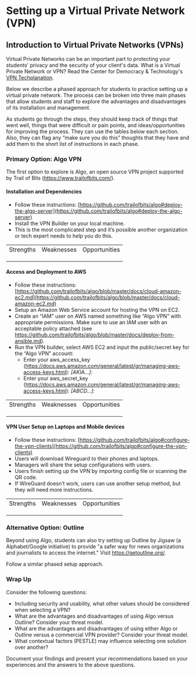 # **Setting up a Virtual Private Network (VPN)**

## Introduction to Virtual Private Networks (VPNs)

Virtual Private Networks can be an important part to protecting your students' privacy and the security of your client's data. What is a Virtual Private Network or VPN? Read the Center for Democracy & Technology's [VPN Techplanation](https://cdt.org/insights/techsplanations-part-5-virtual-private-networks/).

Below we describe a phased approach for students to practice setting up a virtual private network. The process can be broken into three main phases that allow students and staff to explore the advantages and disadvantages of its installation and management.

As students go through the steps, they should keep track of things that went well, things that were difficult or pain points, and ideas/opportunities for improving the process. They can use the tables below each section. Also, they can flag any “make sure you do this” thoughts that they have and add them to the short list of instructions in each phase.

### Primary Option: Algo VPN

The first option to explore is Algo, an open source VPN project supported by Trail of Bits (https://www.trailofbits.com/).

#### Installation and Dependencies

* Follow these instructions: [https://github.com/trailofbits/algo#deploy-the-algo-server](https://github.com/trailofbits/algo#deploy-the-algo-server)
* Install the VPN Builder on your local machine.
* This is the most complicated step and it’s possible another organization or tech expert needs to help you do this.

<table>
  <tr>
   <td>Strengths 
   </td>
   <td>Weaknesses
   </td>
   <td>Opportunities
   </td>
  </tr>
  <tr>
   <td>
   </td>
   <td>
   </td>
   <td>
   </td>
  </tr>
  <tr>
   <td>
   </td>
   <td>
   </td>
   <td>
   </td>
  </tr>
    <tr>
   <td>
   </td>
   <td>
   </td>
   <td>
   </td>
  </tr>
</table>


#### Access and Deployment to AWS

* Follow these instructions: [https://github.com/trailofbits/algo/blob/master/docs/cloud-amazon-ec2.md](https://github.com/trailofbits/algo/blob/master/docs/cloud-amazon-ec2.md)
* Setup an Amazon Web Service account for hosting the VPN on EC2.
* Create an “IAM” user on AWS named something like “Algo VPN” with appropriate permissions. Make sure to use an IAM user with an acceptable policy attached (see https://github.com/trailofbits/algo/blob/master/docs/deploy-from-ansible.md).
* Run the VPN builder, select AWS EC2 and input the public/secret key for the “Algo VPN” account: 
  * Enter your aws_access_key (https://docs.aws.amazon.com/general/latest/gr/managing-aws-access-keys.html): *[AKIA...]:*
  * Enter your aws_secret_key (https://docs.aws.amazon.com/general/latest/gr/managing-aws-access-keys.html): *[ABCD...]:*


<table>
  <tr>
   <td>Strengths 
   </td>
   <td>Weaknesses
   </td>
   <td>Opportunities
   </td>
  </tr>
  <tr>
   <td>
   </td>
   <td>
   </td>
   <td>
   </td>
  </tr>
  <tr>
   <td>
   </td>
   <td>
   </td>
   <td>
   </td>
  </tr>
    <tr>
   <td>
   </td>
   <td>
   </td>
   <td>
   </td>
  </tr>
</table>


#### VPN User Setup on Laptops and Mobile devices

* Follow these instructions: [https://github.com/trailofbits/algo#configure-the-vpn-clients](https://github.com/trailofbits/algo#configure-the-vpn-clients)
* Users will download Wireguard to their phones and laptops.
* Managers will share the setup configurations with users.
* Users finish setting up the VPN by importing config file or scanning the QR code.
* If WireGuard doesn’t work, users can use another setup method, but they will need more instructions.

<table>
  <tr>
   <td>Strengths 
   </td>
   <td>Weaknesses
   </td>
   <td>Opportunities
   </td>
  </tr>
  <tr>
   <td>
   </td>
   <td>
   </td>
   <td>
   </td>
  </tr>
  <tr>
   <td>
   </td>
   <td>
   </td>
   <td>
   </td>
  </tr>
    <tr>
   <td>
   </td>
   <td>
   </td>
   <td>
   </td>
  </tr>
</table>

### Alternative Option: Outline

Beyond using Algo, students can also try setting up Outline by Jigsaw (a Alphabet/Google initiative) to provide "a safer way for news organizations and journalists to access the internet." Visit https://getoutline.org/.

Follow a similar phased setup approach. 

### Wrap Up

Consider the following questions:

* Including security and usability, what other values should be considered when selecting a VPN?
* What are the advantages and disadvantages of using Algo versus Outline? Consider your threat model.
* What are the advantages and disadvantages of using either Algo or Outline versus a commercial VPN provider? Consider your threat model.
* What contextual factors (PESTLE) may influence selecting one solution over another?

Document your findings and present your recommendations based on your experiences and the answers to the above questions.

